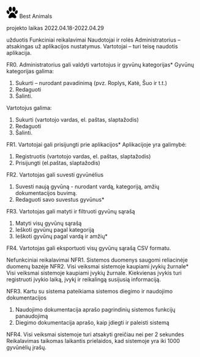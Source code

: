 <img src="https://raw.githubusercontent.com/abcwers/animals/main/puslapis/img/peda.svg" alt="..." height="30"> Best Animals 
<p>projekto laikas 2022.04.18-2022.04.29</p>

užduotis
Funkciniai reikalavimai
Naudotojai ir rolės
Administratorius – atsakingas už aplikacijos nustatymus.
Vartotojai – turi teisę naudotis aplikacija.

FR0. Administratorius gali valdyti vartotojus ir gyvūnų kategorijas*
Gyvūnų kategorijas galima:
1. Sukurti – nurodant pavadinimą (pvz. Roplys, Katė, Šuo ir t.t.)
2. Redaguoti
3. Šalinti.

Vartotojus galima:
1. Sukurti (vartotojo vardas, el. paštas, slaptažodis)
2. Redaguoti
3. Šalinti.

FR1. Vartotojai gali prisijungti prie aplikacijos*
Aplikacijoje yra galimybė:
1. Registruotis (vartotojo vardas, el. paštas, slaptažodis)
2. Prisijungti (el.paštas, slaptažodis)

FR2. Vartotojas gali suvesti gyvūnėlius
1. Suvesti naują gyvūną - nurodant vardą, kategoriją, amžių dokumentacijos buvimą.
2. Redaguoti savo suvestus gyvūnus*

FR3. Vartotojas gali matyti ir filtruoti gyvūnų sąrašą
1. Matyti visų gyvūnų sąrašą
2. Ieškoti gyvūnų pagal kategoriją
3. Ieškoti gyvūnų pagal vardą ir amžių*

FR4. Vartotojas gali eksportuoti visų gyvūnų sąrašą CSV formatu.

Nefunkciniai reikalavimai
NFR1. Sistemos duomenys saugomi reliacinėje duomenų bazėje
NFR2. Visi veiksmai sistemoje kaupiami įvykių žurnale*
Visi veiksmai sistemoje kaupiami įvykių žurnale. Kiekvienas įvykis turi registruoti įvykio laiką, įvykį ir reikalingą susijusią informaciją.

NFR3. Kartu su sistema pateikiama sistemos diegimo ir naudojimo dokumentacijos
1. Naudojimo dokumentacija aprašo pagrindinių sistemos funkcijų panaudojimą
2. Diegimo dokumentacija aprašo, kaip įdiegti ir paleisti sistemą

NFR4. Visi veiksmai sistemoje turi atsakyti greičiau nei per 2 sekundes
Reikalavimas taikomas laikantis prielaidos, kad sistemoje yra iki 1000 gyvūnėlių įrašų.
